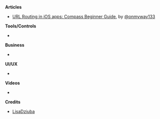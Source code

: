 **Articles**

* [URL Routing in iOS apps: Compass Beginner Guide](https://medium.com/flawless-app-stories/url-routing-with-compass-d59c0061e7e2), by [@onmyway133](https://twitter.com/onmyway133)

**Tools/Controls**

* 

**Business**

* 

**UI/UX**

* 

**Videos**

* 

**Credits**

* [LisaDziuba](https://github.com/LisaDziuba)
